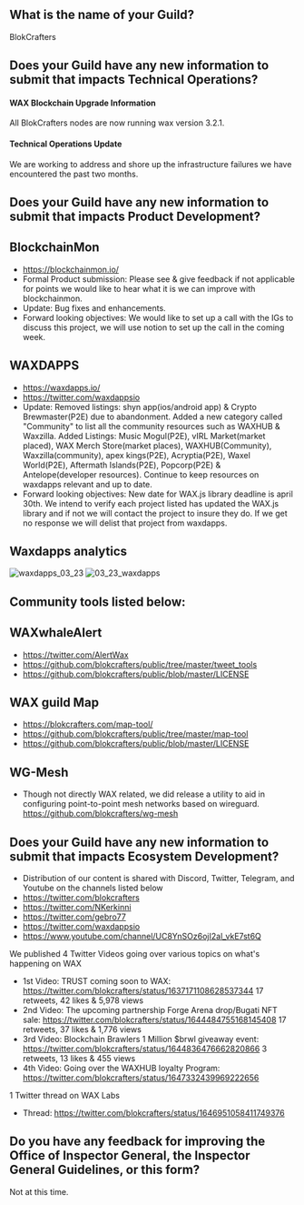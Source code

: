 ## What is the name of your Guild?

BlokCrafters

## Does your Guild have any new information to submit that impacts Technical Operations?

#### WAX Blockchain Upgrade Information

All BlokCrafters nodes are now running wax version 3.2.1.

#### Technical Operations Update

We are working to address and shore up the infrastructure failures
we have encountered the past two months.

## Does your Guild have any new information to submit that impacts Product Development?
## BlockchainMon
- https://blockchainmon.io/
- Formal Product submission: Please see & give feedback if not applicable for points we would like to hear what it is we can improve with blockchainmon. 
- Update: Bug fixes and enhancements.
- Forward looking objectives: We would like to set up a call with the IGs to discuss this project, we will use notion to set up the call in the coming week.
## WAXDAPPS
- https://waxdapps.io/
- https://twitter.com/waxdappsio
- Update: Removed listings: shyn app(ios/android app) & Crypto Brewmaster(P2E) due to abandonment. Added a new category called "Community" to list all the community resources such as WAXHUB & Waxzilla. Added Listings: Music Mogul(P2E), vIRL Market(market placed), WAX Merch Store(market places), WAXHUB(Community), Waxzilla(community), apex kings(P2E), Acryptia(P2E), Waxel World(P2E), Aftermath Islands(P2E), Popcorp(P2E) & Antelope(developer resources). Continue to keep resources on waxdapps relevant and up to date.
- Forward looking objectives: New date for WAX.js library deadline is april 30th. We intend to verify each project listed has updated the WAX.js library and if not we will contact the project to insure they do. If we get no response we will delist that project from waxdapps.
## Waxdapps analytics  
![waxdapps_03_23](https://user-images.githubusercontent.com/66744057/232239076-10541f84-c7fd-41b1-92e8-abc7b33f85d6.png)
![03_23_waxdapps](https://user-images.githubusercontent.com/66744057/232239079-dabaf27b-af5c-40c5-969a-129cf1ac800b.png)

 

## Community tools listed below:
## WAXwhaleAlert
+ https://twitter.com/AlertWax 
+ https://github.com/blokcrafters/public/tree/master/tweet_tools
+ https://github.com/blokcrafters/public/blob/master/LICENSE

## WAX guild Map
+ https://blokcrafters.com/map-tool/
+ https://github.com/blokcrafters/public/tree/master/map-tool
+ https://github.com/blokcrafters/public/blob/master/LICENSE

## WG-Mesh
+ Though not directly WAX related, we did release a utility to aid in configuring point-to-point mesh networks based on wireguard.
https://github.com/blokcrafters/wg-mesh

## Does your Guild have any new information to submit that impacts Ecosystem Development?

+ Distribution of our content is shared with Discord, Twitter, Telegram, and Youtube on the channels listed below
+ https://twitter.com/blokcrafters
+ https://twitter.com/NKerkinni
+ https://twitter.com/gebro77
+ https://twitter.com/waxdappsio
+ https://www.youtube.com/channel/UC8YnSOz6ojI2al_vkE7st6Q

We published 4 Twitter Videos going over various topics on what's happening on WAX
- 1st Video: TRUST coming soon to WAX: https://twitter.com/blokcrafters/status/1637171108628537344 17 retweets, 42 likes & 5,978 views
- 2nd Video: The upcoming partnership Forge Arena drop/Bugati NFT sale: https://twitter.com/blokcrafters/status/1644484755168145408 17 retweets, 37 likes & 1,776 views
- 3rd Video: Blockchain Brawlers 1 Million $brwl giveaway event: https://twitter.com/blokcrafters/status/1644836476662820866 3 retweets, 13 likes & 455 views
- 4th Video: Going over the WAXHUB loyalty Program: https://twitter.com/blokcrafters/status/1647332439969222656 

1 Twitter thread on WAX Labs
- Thread: https://twitter.com/blokcrafters/status/1646951058411749376 



## Do you have any feedback for improving the Office of Inspector General, the Inspector General Guidelines, or this form?

Not at this time.
